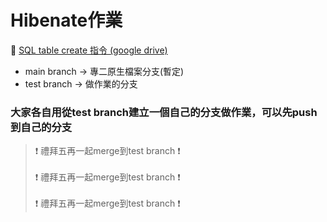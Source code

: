 Hibenate作業
===

:link: [SQL table create 指令 (google drive)](https://drive.google.com/drive/folders/1bYd0ZsaEBE9_LNI3xLDt9RSJg1HidumI?usp=drive_link "游標顯示")

- main branch -> 專二原生檔案分支(暫定)
- test branch -> 做作業的分支

### 大家各自用從test branch建立一個自己的分支做作業，可以先push到自己的分支

> :exclamation: 禮拜五再一起merge到test branch :exclamation:<br/>
> <br/>
> :exclamation: 禮拜五再一起merge到test branch :exclamation: <br/>
> <br/>
> :exclamation: 禮拜五再一起merge到test branch :exclamation:<br/>
